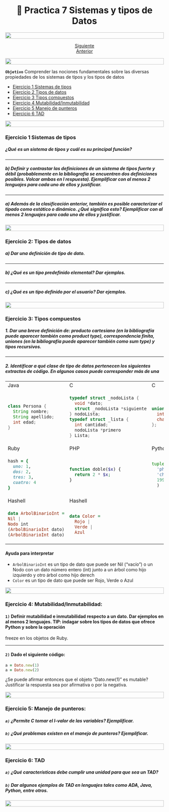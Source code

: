 <h1 align="center"> 📝 Practica 7 Sistemas y tipos de Datos</h1>

<img src= 'https://i.gifer.com/origin/8c/8cd3f1898255c045143e1da97fbabf10_w200.gif' height="20" width="100%">

<div align="center">

[Siguiente](/Documentos/Practica6.md)<br>
[Anterior](/Documentos/Practica8.md)

</div>

<img src= 'https://i.gifer.com/origin/8c/8cd3f1898255c045143e1da97fbabf10_w200.gif' height="20" width="100%">

**`Objetivo`** Comprender las nociones fundamentales sobre las diversas propiedades de los sistemas de tipos y los tipos de datos

- [Ejercicio 1 Sistemas de tipos](#ejercicio-1)
- [Ejercicio 2 Tipos de datos](#ejercicio-2)
- [Ejercicio 3 Tipos compuestos](#ejercicio-3)
- [Ejercicio 4 Mutabilidad/Inmutabilidad](#ejercicio-4)
- [Ejercicio 5 Manejo de punteros](#ejercicio-5)
- [Ejercicio 6 TAD](#ejercicio-6)

<img src= 'https://i.gifer.com/origin/8c/8cd3f1898255c045143e1da97fbabf10_w200.gif' height="20" width="100%">

### Ejercicio 1 Sistemas de tipos

##### ¿Qué es un sistema de tipos y cuál es su principal función?

---

##### b) Definir y contrastar las definiciones de un sistema de tipos fuerte y débil (probablemente en la bibliografía se encuentren dos definiciones posibles. Volcar ambas en l respuesta). Ejemplificar con al menos 2 lenguajes para cada uno de ellos y justificar.

---

##### a) Además de la clasificación anterior, también es posible caracterizar el tipado como estático o dinámico. ¿Qué significa esto? Ejemplificar con al menos 2 lenguajes para cada uno de ellos y justificar.


<img src= 'https://i.gifer.com/origin/8c/8cd3f1898255c045143e1da97fbabf10_w200.gif' height="20" width="100%">

### Ejercicio 2: Tipos de datos

##### a) Dar una definición de tipo de dato.

---

##### b) ¿Qué es un tipo predefinido elemental? Dar ejemplos.

---

##### c) ¿Qué es un tipo definido por el usuario? Dar ejemplos.

<img src= 'https://i.gifer.com/origin/8c/8cd3f1898255c045143e1da97fbabf10_w200.gif' height="20" width="100%">

### Ejercicio 3: Tipos compuestos

##### 1. Dar una breve definición de: producto cartesiano (en la bibliografía puede aparecer también como product type), correspondencia finita, uniones (en la bibliografía puede aparecer también como sum type) y tipos recursivos.

---

##### 2. Identificar a qué clase de tipo de datos pertenecen los siguientes extractos de código. En algunos casos puede corresponder más de una

<table>
<tr><td>Java</td><td>C</td> <td>C</td></tr>
<tr><td>

```java
class Persona {
  String nombre;
  String apellido;
  int edad;
}
```
</td><td>

```C
typedef struct _nodoLista {
  void *dato;
  struct _nodoLista *siguiente
} nodoLista;
typedef struct _lista {
  int cantidad;
  nodoLista *primero
} Lista;
```
</td> <td>

```C
union codigo {
  int numero;
  char id;
};
```
</td></tr>
<tr><td>Ruby</td><td>PHP</td> <td>Python</td></tr>
<tr><td>

```Ruby
hash = {
  uno: 1,
  dos: 2,
  tres: 3,
  cuatro: 4
}
```
</td><td>

```php
function doble($x) {
  return 2 * $x;
}
```
</td> <td>

```python
tuple = (
  'physics',
  'chemistry', 
  1997, 2000
  )
```
</td></tr>
<tr><td>Hashell</td><td>Hashell</td> <td></td></tr>
<tr><td>

```Haskell
data ArbolBinarioInt =
Nil |
Nodo int
(ArbolBinarioInt dato)
(ArbolBinarioInt dato)
```
</td><td>

```Haskell
data Color =
  Rojo |
  Verde |
  Azul
```
</td> <td></td></tr>
</table>

#### Ayuda para interpretar
- `ArbolBinarioInt` es un tipo de dato que puede ser Nil (“vacío”) o un Nodo con un dato número entero (int) junto a un árbol como hijo izquierdo y otro árbol como hijo derech
- `Color` es un tipo de dato que
puede ser Rojo, Verde o Azul

<img src= 'https://i.gifer.com/origin/8c/8cd3f1898255c045143e1da97fbabf10_w200.gif' height="20" width="100%">

### Ejercicio 4: Mutabilidad/Inmutabilidad:

#### `1)` Definir mutabilidad e inmutabilidad respecto a un dato. Dar ejemplos en al menos 2 lenguajes. TIP: indagar sobre los tipos de datos que ofrece Python y sobre la operación

freeze en los objetos de Ruby.

---

#### `2)` Dado el siguiente código:

```Ruby
a = Dato.new(1)
a = Dato.new(2)
```

¿Se puede afirmar entonces que el objeto “Dato.new(1)” es mutable? Justificar la respuesta sea por afirmativa o por la negativa.

<img src= 'https://i.gifer.com/origin/8c/8cd3f1898255c045143e1da97fbabf10_w200.gif' height="20" width="100%">

### Ejercicio 5: Manejo de punteros:
##### `a)` ¿Permite C tomar el l-valor de las variables? Ejemplificar.
##### `b)` ¿Qué problemas existen en el manejo de punteros? Ejemplificar.

<img src= 'https://i.gifer.com/origin/8c/8cd3f1898255c045143e1da97fbabf10_w200.gif' height="20" width="100%">

### Ejercicio 6: TAD 
##### `a)` ¿Qué características debe cumplir una unidad para que sea un TAD?
##### `b)` Dar algunos ejemplos de TAD en lenguajes tales como ADA, Java, Python, entre otros.


<img src= 'https://i.gifer.com/origin/8c/8cd3f1898255c045143e1da97fbabf10_w200.gif' height="20" width="100%">